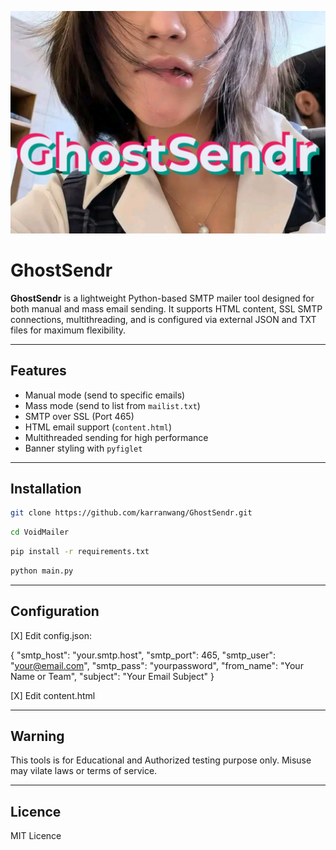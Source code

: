 ![GhostSendr](GhostSendr.jpg) 

# GhostSendr

**GhostSendr** is a lightweight Python-based SMTP mailer tool designed for both manual and mass email sending. It supports HTML content, SSL SMTP connections, multithreading, and is configured via external JSON and TXT files for maximum flexibility.

---

## Features

- Manual mode (send to specific emails)
- Mass mode (send to list from `mailist.txt`)
- SMTP over SSL (Port 465)
- HTML email support (`content.html`)
- Multithreaded sending for high performance
- Banner styling with `pyfiglet`

---

## Installation

```bash
git clone https://github.com/karranwang/GhostSendr.git
```

```bash
cd VoidMailer
```

```bash
pip install -r requirements.txt
```

```bash
python main.py
```

---

## Configuration

[X] Edit config.json:

{
  "smtp_host": "your.smtp.host",
  "smtp_port": 465,
  "smtp_user": "your@email.com",
  "smtp_pass": "yourpassword",
  "from_name": "Your Name or Team",
  "subject": "Your Email Subject"
}

[X] Edit content.html

---

## Warning

This tools is for Educational and Authorized testing purpose only. Misuse may vilate laws or terms of service.

---

## Licence

MIT Licence
